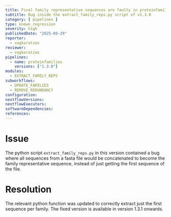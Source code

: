 ```yaml
---
title: Final family representative sequences are faulty in proteinfamilies pipeline 1.3.0
subtitle: Bug inside the extract_family_reps.py script of v1.3.0
category: [ pipelines ]
type: known_regression
severity: high
publishedDate: "2025-09-29"
reporter:
  - vagkaratzas
reviewer:
  - vagkaratzas
pipelines:
  - name: proteinfamilies
    versions: ["1.3.0"]
modules:
  - EXTRACT_FAMILY_REPS
subworkflows:
  - UPDATE_FAMILIES
  - REMOVE_REDUNDANCY
configuration:
nextflowVersions:
nextflowExecutors:
softwareDependencies:
references:
---
```


# Issue

The python script `extract_family_reps.py` in this version contained a bug where all sequences from a fasta file would be concatenated to become the family representative sequence, instead of just getting the first sequence of the file.

# Resolution

The relevant python function was updated to correctly extract just the first sequence per family.
The fixed version is available in version 1.3.1 onwards.
